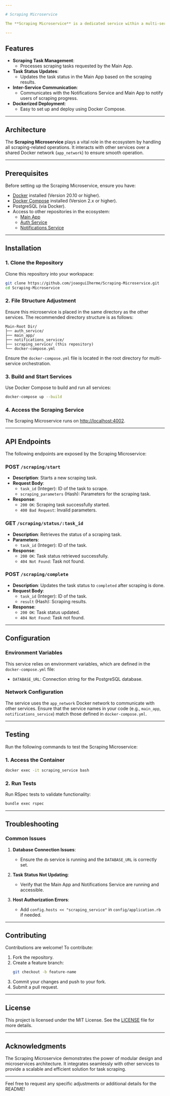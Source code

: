 ```yaml
---

# Scraping Microservice

The **Scraping Microservice** is a dedicated service within a multi-service architecture designed to handle scraping tasks and update task statuses. It communicates seamlessly with other services, such as the Notifications and Main App, to process and provide scraping data. Built using Ruby on Rails, it is fully containerized for ease of deployment and scalability.

---
```


## Features

- **Scraping Task Management**:
  - Processes scraping tasks requested by the Main App.
- **Task Status Updates**:
  - Updates the task status in the Main App based on the scraping results.
- **Inter-Service Communication**:
  - Communicates with the Notifications Service and Main App to notify users of scraping progress.
- **Dockerized Deployment**:
  - Easy to set up and deploy using Docker Compose.

---

## Architecture

The **Scraping Microservice** plays a vital role in the ecosystem by handling all scraping-related operations. It interacts with other services over a shared Docker network (`app_network`) to ensure smooth operation.

---

## Prerequisites

Before setting up the Scraping Microservice, ensure you have:

- [Docker](https://www.docker.com/get-started) installed (Version 20.10 or higher).
- [Docker Compose](https://docs.docker.com/compose/) installed (Version 2.x or higher).
- PostgreSQL (via Docker).
- Access to other repositories in the ecosystem:
  - [Main App](https://github.com/joaoguiIherme/Main-Tasks-App)
  - [Auth Service](https://github.com/joaoguiIherme/Auth-Microservice)
  - [Notifications Service](https://github.com/joaoguiIherme/Notifications-Microservice)

---

## Installation

### 1. Clone the Repository

Clone this repository into your workspace:
```bash
git clone https://github.com/joaoguiIherme/Scraping-Microservice.git
cd Scraping-Microservice
```

### 2. File Structure Adjustment

Ensure this microservice is placed in the same directory as the other services. The recommended directory structure is as follows:

```plaintext
Main-Root Dir/
├── auth_service/
├── main_app/
├── notifications_service/
├── scraping_service/ (this repository)
└── docker-compose.yml
```

Ensure the `docker-compose.yml` file is located in the root directory for multi-service orchestration.

### 3. Build and Start Services

Use Docker Compose to build and run all services:
```bash
docker-compose up --build
```

### 4. Access the Scraping Service

The Scraping Microservice runs on [http://localhost:4002](http://localhost:4002).

---

## API Endpoints

The following endpoints are exposed by the Scraping Microservice:

### POST `/scraping/start`
- **Description**: Starts a new scraping task.
- **Request Body**:
  - `task_id` (Integer): ID of the task to scrape.
  - `scraping_parameters` (Hash): Parameters for the scraping task.
- **Response**:
  - `200 OK`: Scraping task successfully started.
  - `400 Bad Request`: Invalid parameters.

### GET `/scraping/status/:task_id`
- **Description**: Retrieves the status of a scraping task.
- **Parameters**:
  - `task_id` (Integer): ID of the task.
- **Response**:
  - `200 OK`: Task status retrieved successfully.
  - `404 Not Found`: Task not found.

### POST `/scraping/complete`
- **Description**: Updates the task status to `completed` after scraping is done.
- **Request Body**:
  - `task_id` (Integer): ID of the task.
  - `result` (Hash): Scraping results.
- **Response**:
  - `200 OK`: Task status updated.
  - `404 Not Found`: Task not found.

---

## Configuration

### Environment Variables

This service relies on environment variables, which are defined in the `docker-compose.yml` file:

- `DATABASE_URL`: Connection string for the PostgreSQL database.

### Network Configuration

The service uses the `app_network` Docker network to communicate with other services. Ensure that the service names in your code (e.g., `main_app`, `notifications_service`) match those defined in `docker-compose.yml`.

---

## Testing

Run the following commands to test the Scraping Microservice:

### 1. Access the Container

```bash
docker exec -it scraping_service bash
```

### 2. Run Tests

Run RSpec tests to validate functionality:
```bash
bundle exec rspec
```

---

## Troubleshooting

### Common Issues

1. **Database Connection Issues**:
   - Ensure the `db` service is running and the `DATABASE_URL` is correctly set.

2. **Task Status Not Updating**:
   - Verify that the Main App and Notifications Service are running and accessible.

3. **Host Authorization Errors**:
   - Add `config.hosts << "scraping_service"` in `config/application.rb` if needed.

---

## Contributing

Contributions are welcome! To contribute:

1. Fork the repository.
2. Create a feature branch:
   ```bash
   git checkout -b feature-name
   ```
3. Commit your changes and push to your fork.
4. Submit a pull request.

---

## License

This project is licensed under the MIT License. See the [LICENSE](./LICENSE) file for more details.

---

## Acknowledgments

The Scraping Microservice demonstrates the power of modular design and microservices architecture. It integrates seamlessly with other services to provide a scalable and efficient solution for task scraping.

--- 

Feel free to request any specific adjustments or additional details for the README!
